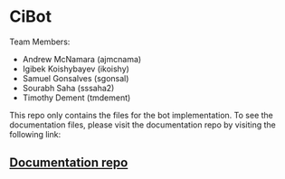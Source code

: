 # CiBot

Team Members:

* Andrew McNamara (ajmcnama)
* Igibek Koishybayev (ikoishy)
* Samuel Gonsalves (sgonsal)
* Sourabh Saha (sssaha2)
* Timothy Dement (tmdement)

This repo only contains the files for the bot implementation. To see the documentation files,
please visit the documentation repo by visiting the following link:

## [Documentation repo](https://github.ncsu.edu/CiBot/bot-docs/)
